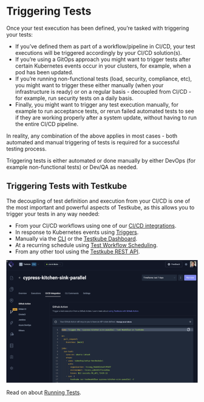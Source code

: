 # Triggering Tests

Once your test execution has been defined, you’re tasked with triggering your tests:

- If you’ve defined them as part of a workflow/pipeline in CI/CD, your test executions will be triggered accordingly by your CI/CD solution(s).
- If you’re using a GitOps approach you might want to trigger tests after certain Kubernetes events occur in your clusters, for example, when a pod has been updated.
- If you’re running non-functional tests (load, security, compliance, etc), you might want to trigger these either manually (when your infrastructure is ready) or on a regular basis - decoupled from CI/CD - for example, run security tests on a daily basis.
- Finally, you might want to trigger any test execution manually, for example to run acceptance tests, or rerun failed automated tests to see if they are working properly after a system update, without having to run the entire CI/CD pipeline.

In reality, any combination of the above applies in most cases - both automated and manual triggering of tests is required for a successful testing process.

Triggering tests is either automated or done manually by either DevOps (for example non-functional tests) or Dev/QA as needed.

## Triggering Tests with Testkube

The decoupling of test definition and execution from your CI/CD is one of the most important and powerful aspects of Testkube, as this allows you to trigger your tests in any way needed:
- From your CI/CD workflows using one of our [CI/CD integrations](../articles/cicd-overview.mdx).
- In response to Kubernetes events using [Triggers](../articles/test-triggers.mdx).
- Manually via the [CLI](../articles/install/1-cli.mdx) or the [Testkube Dashboard](../articles/testkube-dashboard.md).
- At a recurring schedule using [Test Workflow Scheduling](../articles/test-workflows.md).
- From any other tool using the [Testkube REST API](/openapi/overview).

![CI/CD Integrations](../img/concepts-cicd-integrations.png)

Read on about [Running Tests](../articles/running-scaling-tests.md).
